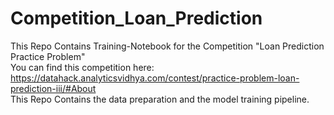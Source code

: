 # Competition_Loan_Prediction
This Repo Contains Training-Notebook for the Competition "Loan Prediction Practice Problem"  
You can find this competition here:   https://datahack.analyticsvidhya.com/contest/practice-problem-loan-prediction-iii/#About    
This Repo Contains the data preparation and the model training pipeline. 
